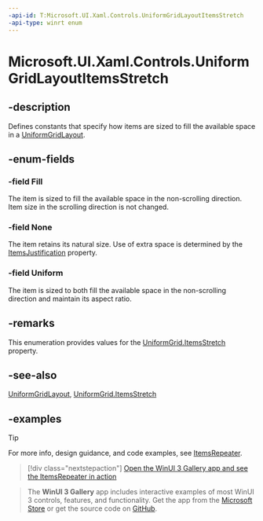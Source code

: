 ```yaml
---
-api-id: T:Microsoft.UI.Xaml.Controls.UniformGridLayoutItemsStretch
-api-type: winrt enum
---
```


# Microsoft.UI.Xaml.Controls.UniformGridLayoutItemsStretch

<!--
public enum UniformGridLayoutItemsStretch
-->

## -description

Defines constants that specify how items are sized to fill the available space in a [UniformGridLayout](uniformgridlayout.md).

## -enum-fields

### -field Fill

The item is sized to fill the available space in the non-scrolling direction. Item size in the scrolling direction is not changed.

### -field None

The item retains its natural size. Use of extra space is determined by the [ItemsJustification](uniformgridlayout_itemsjustification.md) property.

### -field Uniform

The item is sized to both fill the available space in the non-scrolling direction and maintain its aspect ratio.

## -remarks

This enumeration provides values for the [UniformGrid.ItemsStretch](uniformgridlayout_itemsstretch.md) property.

## -see-also

[UniformGridLayout](uniformgridlayout.md), [UniformGrid.ItemsStretch](uniformgridlayout_itemsstretch.md)

## -examples

> [!TIP]
> For more info, design guidance, and code examples, see [ItemsRepeater](/windows/apps/design/controls/items-repeater).

> [!div class="nextstepaction"]
> [Open the WinUI 3 Gallery app and see the ItemsRepeater in action](winui3gallery:/item/ItemsRepeater)

> The **WinUI 3 Gallery** app includes interactive examples of most WinUI 3 controls, features, and functionality. Get the app from the [Microsoft Store](https://www.microsoft.com/store/productId/9P3JFPWWDZRC) or get the source code on [GitHub](https://github.com/microsoft/WinUI-Gallery).
